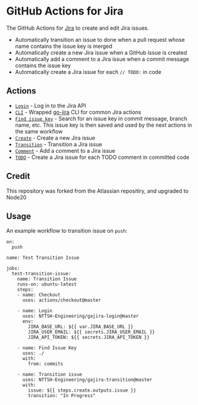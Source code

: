 

# GitHub Actions for Jira

The GitHub Actions for [Jira](https://www.atlassian.com/software/jira) to create and edit Jira issues.

- Automatically transition an issue to done when a pull request whose name contains the issue key is merged
- Automatically create a new Jira issue when a GitHub issue is created
- Automatically add a comment to a Jira issue when a commit message contains the issue key
- Automatically create a Jira issue for each `// TODO:` in code

## Actions

- [`Login`](https://github.com/NTTSH-Engineering/gajira-login) - Log in to the Jira API
- [`CLI`](https://github.com/NTTSH-Engineering/setup-jira) - Wrapped [go-jira](https://github.com/Netflix-Skunkworks/go-jira) CLI for common Jira actions
- [`Find issue key`](https://github.com/NTTSH-Engineering/gajira-find-issue-key) - Search for an issue key in commit message, branch name, etc. This issue key is then saved and used by the next actions in the same workflow
- [`Create`](https://github.com/NTTSH-Engineering/gajira-create) - Create a new Jira issue
- [`Transition`](https://github.com/NTTSH-Engineering/gajira-transition) - Transition a Jira issue
- [`Comment`](https://github.com/NTTSH-Engineering/gajira-comment) - Add a comment to a Jira issue
- [`TODO`](https://github.com/NTTSH-Engineering/gajira-issue-from-todo) - Create a Jira issue for each TODO comment in committed code

## Credit
This repository was forked from the Atlassian repositiry, and upgraded to Node20


## Usage
An example workflow to transition issue on `push`:

```
on:
  push

name: Test Transition Issue

jobs:
  test-transition-issue:
    name: Transition Issue
    runs-on: ubuntu-latest
    steps:
    - name: Checkout
      uses: actions/checkout@master

    - name: Login
      uses: NTTSH-Engineering/gajira-login@master
      env:
        JIRA_BASE_URL: ${{ var.JIRA_BASE_URL }}
        JIRA_USER_EMAIL: ${{ secrets.JIRA_USER_EMAIL }}
        JIRA_API_TOKEN: ${{ secrets.JIRA_API_TOKEN }}

    - name: Find Issue Key
      uses: ./
      with:
        from: commits

    - name: Transition issue
      uses: NTTSH-Engineering/gajira-transition@master
      with:
        issue: ${{ steps.create.outputs.issue }}
        transition: "In Progress"
```
